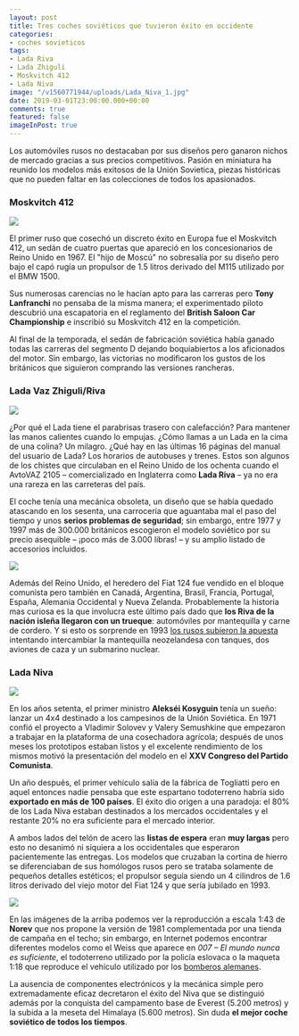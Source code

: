 ```yaml
---
layout: post
title: Tres coches soviéticos que tuvieron éxito en occidente
categories:
- coches sovieticos
tags:
- Lada Riva
- Lada Zhiguli
- Moskvitch 412
- Lada Niva
image: "/v1560771944/uploads/Lada_Niva_1.jpg"
date: 2019-03-01T23:00:00.000+00:00
comments: true
featured: false
imageInPost: true
---
```

Los automóviles rusos no destacaban por sus diseños pero ganaron nichos de mercado gracias a sus precios competitivos. Pasión en miniatura ha reunido los modelos más exitosos de la Unión Sovietica, piezas históricas que no pueden faltar en las colecciones de todos los apasionados.

### Moskvitch 412

<img src="https://images-na.ssl-images-amazon.com/images/I/81Y0i%2BPx9lL.SL1500.jpg" class="responsive-img center">

El primer ruso que cosechó un discreto éxito en Europa fue el Moskvitch 412, un sedán de cuatro puertas que apareció en los concesionarios de Reino Unido en 1967. El "hijo de Moscú" no sobresalía por su diseño pero bajo el capó rugía un propulsor de 1.5 litros derivado del M115 utilizado por el BMW 1500.

Sus numerosas carencias no le hacían apto para las carreras pero **Tony Lanfranchi** no pensaba de la misma manera; el experimentado piloto descubrió una escapatoria en el reglamento del **British Saloon Car Championship** e inscribió su Moskvitch 412 en la competición.

Al final de la temporada, el sedán de fabricación soviética había ganado todas las carreras del segmento D dejando boquiabiertos a los aficionados del motor. Sin embargo, las victorias no modificaron los gustos de los británicos que siguieron comprando las versiones rancheras.

### Lada Vaz Zhiguli/Riva

<img src="https://images-na.ssl-images-amazon.com/images/I/51d%2BgbGOgYL._SL1000_.jpg" class="responsive-img center">

¿Por qué el Lada tiene el parabrisas trasero con calefacción? Para mantener las manos calientes cuando lo empujas. ¿Cómo llamas a un Lada en la cima de una colina? Un milagro. ¿Qué hay en las últimas 16 páginas del manual del usuario de Lada? Los horarios de autobuses y trenes. Estos son algunos de los chistes que circulaban en el Reino Unido de los ochenta cuando el AvtoVAZ 2105 – comercializado en Inglaterra como **Lada Riva** – ya no era una rareza en las carreteras del país.

El coche tenía una mecánica obsoleta, un diseño que se había quedado atascando en los sesenta, una carrocería que aguantaba mal el paso del tiempo y unos **serios problemas de seguridad**; sin embargo, entre 1977 y 1997 más de 300.000 británicos escogieron el modelo soviético por su precio asequible – ¡poco más de 3.000 libras! – y su amplio listado de accesorios incluidos.

<img src="https://images-na.ssl-images-amazon.com/images/I/51d6f-spy1L._SL1000_.jpg" class="responsive-img center">

Además del Reino Unido, el heredero del Fiat 124 fue vendido en el bloque comunista pero también en Canadá, Argentina, Brasil, Francia, Portugal, España, Alemania Occidental y Nueva Zelanda. Probablemente la historia mas curiosa es la que involucra este último país dado que **los Riva de la nación isleña llegaron con un trueque**: automóviles por mantequilla y carne de cordero. Y si esto os sorprende en 1993 [los rusos subieron la apuesta]() intentando intercambiar la mantequilla neozelandesa con tanques, dos aviones de caza y un submarino nuclear.

### Lada Niva

<img src="https://images-na.ssl-images-amazon.com/images/I/61W15F6h7RL._SL1000_.jpg" class="responsive-img center">

En los años setenta, el primer ministro **Alekséi Kosyguin** tenía un sueño: lanzar un 4x4 destinado a los campesinos de la Unión Soviética. En 1971 confió el proyecto a Vladimir Solovev y Valery Semushkine que empezaron a trabajar en la plataforma de una cosechadora agrícola; después de unos meses los prototipos estaban listos y el excelente rendimiento de los mismos motivó la presentación del modelo en el **XXV Congreso del Partido Comunista**.

Un año después, el primer vehículo salía de la fábrica de Togliatti pero en aquel entonces nadie pensaba que este espartano todoterreno habría sido **exportado en más de 100 países**. El éxito dio origen a una paradoja: el 80% de los Lada Niva estaban destinados a los mercados occidentales y el restante 20% no era suficiente para el mercado interior.

A ambos lados del telón de acero las **listas de espera** eran **muy largas** pero esto no desanimó ni siquiera a los occidentales que esperaron pacientemente las entregas. Los modelos que cruzaban la cortina de hierro se diferenciaban de sus homólogos rusos pero se trataba solamente de pequeños detalles estéticos; el propulsor seguía siendo un 4 cilindros de 1.6 litros derivado del viejo motor del Fiat 124 y que sería jubilado en 1993.

<img src="https://images-na.ssl-images-amazon.com/images/I/619uIaOsHyL._SL1000_.jpg" class="responsive-img center">

En las imágenes de la arriba podemos ver la reproducción a escala 1:43 de **Norev** que nos propone la versión de 1981 complementada por una tienda de campaña en el techo; sin embargo, en Internet podemos encontrar diferentes modelos como el Weiss que aparece en _007 – El mundo nunca es suficiente_, el todoterreno utilizado por la policía eslovaca o la maqueta 1:18 que reproduce el vehículo utilizado por los [bomberos alemanes](https://www.amazon.com/McG-18006r-Lada-Feuerwehr-Echelle/dp/B01AAG9P68/ref=sr_1_22?crid=27VQZURXVNUD2&keywords=lada+niva&qid=1560771600&rnid=2941120011&s=toys-and-games&sprefix=lada+n%2Caps%2C280&sr=1-22 "Lada Niva bomberos").

La ausencia de componentes electrónicos y la mecánica simple pero extremadamente eficaz decretaron el éxito del Niva que se distinguió además por la conquista del campamento base de Everest (5.200 metros) y la subida a la meseta del Himalaya (5.600 metros). Sin duda **el mejor coche soviético de todos los tiempos**.
